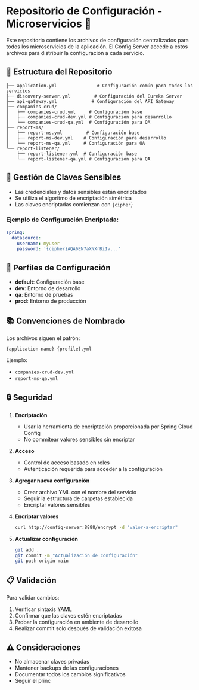 # Repositorio de Configuración - Microservicios 🔐

Este repositorio contiene los archivos de configuración centralizados para todos los microservicios de la aplicación. El Config Server accede a estos archivos para distribuir la configuración a cada servicio.

## 📁 Estructura del Repositorio

```
├── application.yml               # Configuración común para todos los servicios
├── discovery-server.yml         # Configuración del Eureka Server
├── api-gateway.yml             # Configuración del API Gateway
├── companies-crud/
│   ├── companies-crud.yml     # Configuración base
│   ├── companies-crud-dev.yml # Configuración para desarrollo
│   └── companies-crud-qa.yml  # Configuración para QA
├── report-ms/
│   ├── report-ms.yml         # Configuración base
│   ├── report-ms-dev.yml    # Configuración para desarrollo
│   └── report-ms-qa.yml     # Configuración para QA
└── report-listener/
    ├── report-listener.yml  # Configuración base
    └── report-listener-qa.yml # Configuración para QA
```

## 🔑 Gestión de Claves Sensibles

- Las credenciales y datos sensibles están encriptados
- Se utiliza el algoritmo de encriptación simétrica
- Las claves encriptadas comienzan con `{cipher}`

### Ejemplo de Configuración Encriptada:
```yaml
spring:
  datasource:
    username: myuser
    password: '{cipher}AQA6EN7aXNXrBiIv...'
```

## 🔧 Perfiles de Configuración

- **default**: Configuración base
- **dev**: Entorno de desarrollo
- **qa**: Entorno de pruebas
- **prod**: Entorno de producción

## 📚 Convenciones de Nombrado

Los archivos siguen el patrón:
```
{application-name}-{profile}.yml
```

Ejemplo:
- `companies-crud-dev.yml`
- `report-ms-qa.yml`

## 🔒 Seguridad

1. **Encriptación**
   - Usar la herramienta de encriptación proporcionada por Spring Cloud Config
   - No commitear valores sensibles sin encriptar

2. **Acceso**
   - Control de acceso basado en roles
   - Autenticación requerida para acceder a la configuración



2. **Agregar nueva configuración**
   - Crear archivo YML con el nombre del servicio
   - Seguir la estructura de carpetas establecida
   - Encriptar valores sensibles

3. **Encriptar valores**
   ```bash
   curl http://config-server:8888/encrypt -d "valor-a-encriptar"
   ```

4. **Actualizar configuración**
   ```bash
   git add .
   git commit -m "Actualización de configuración"
   git push origin main
   ```

## 📋 Validación

Para validar cambios:
1. Verificar sintaxis YAML
2. Confirmar que las claves estén encriptadas
3. Probar la configuración en ambiente de desarrollo
4. Realizar commit solo después de validación exitosa

## ⚠️ Consideraciones

- No almacenar claves privadas
- Mantener backups de las configuraciones
- Documentar todos los cambios significativos
- Seguir el princ
